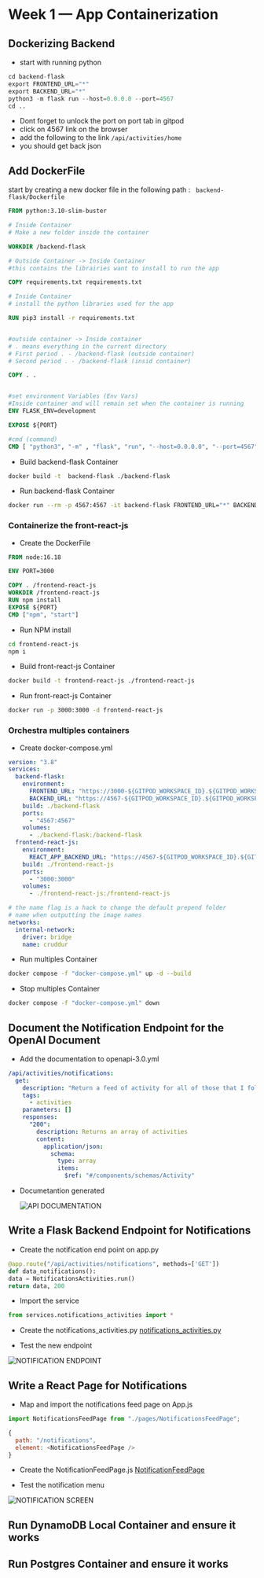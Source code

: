 # Week 1 — App Containerization

## Dockerizing Backend 

- start with running python 

```python
cd backend-flask
export FRONTEND_URL="*"
export BACKEND_URL="*"
python3 -m flask run --host=0.0.0.0 --port=4567
cd ..
```
- Dont forget to unlock the port on port tab in gitpod 
- click on 4567 link on the browser 
- add the following to the link ```/api/activities/home```
- you should get back json 

## Add DockerFile 

start by creating a new docker file in the following path : ``` backend-flask/Dockerfile```

```DockerFile
FROM python:3.10-slim-buster

# Inside Container 
# Make a new folder inside the container

WORKDIR /backend-flask

# Outside Container -> Inside Container
#this contains the librairies want to install to run the app

COPY requirements.txt requirements.txt

# Inside Container 
# install the python libraries used for the app

RUN pip3 install -r requirements.txt


#outside container -> Inside container 
# . means everything in the current directory
# First period . - /backend-flask (outside container)
# Second period . - /backend-flask (insid container)

COPY . .


#set environment Variables (Env Vars)
#Inside container and will remain set when the container is running
ENV FLASK_ENV=development

EXPOSE ${PORT}

#cmd (command)
CMD [ "python3", "-m" , "flask", "run", "--host=0.0.0.0", "--port=4567"]
````
- Build backend-flask Container


```sh
docker build -t  backend-flask ./backend-flask
```

- Run backend-flask Container

```sh
docker run --rm -p 4567:4567 -it backend-flask FRONTEND_URL="*" BACKEND_URL="*" docker run --rm -p 4567:4567 -it backend-flask
```

### Containerize the front-react-js

- Create the DockerFile

```dockerfile
FROM node:16.18

ENV PORT=3000

COPY . /frontend-react-js
WORKDIR /frontend-react-js
RUN npm install
EXPOSE ${PORT}
CMD ["npm", "start"]
```

- Run NPM install

```sh
cd frontend-react-js
npm i
```

- Build front-react-js Container

```sh
docker build -t frontend-react-js ./frontend-react-js
```

- Run front-react-js Container

```sh
docker run -p 3000:3000 -d frontend-react-js
```

### Orchestra multiples containers

- Create docker-compose.yml

```yaml
version: "3.8"
services:
  backend-flask:
    environment:
      FRONTEND_URL: "https://3000-${GITPOD_WORKSPACE_ID}.${GITPOD_WORKSPACE_CLUSTER_HOST}"
      BACKEND_URL: "https://4567-${GITPOD_WORKSPACE_ID}.${GITPOD_WORKSPACE_CLUSTER_HOST}"
    build: ./backend-flask
    ports:
      - "4567:4567"
    volumes:
      - ./backend-flask:/backend-flask
  frontend-react-js:
    environment:
      REACT_APP_BACKEND_URL: "https://4567-${GITPOD_WORKSPACE_ID}.${GITPOD_WORKSPACE_CLUSTER_HOST}"
    build: ./frontend-react-js
    ports:
      - "3000:3000"
    volumes:
      - ./frontend-react-js:/frontend-react-js

# the name flag is a hack to change the default prepend folder
# name when outputting the image names
networks:
  internal-network:
    driver: bridge
    name: cruddur
```

- Run multiples Container

```sh
docker compose -f "docker-compose.yml" up -d --build
```

- Stop multiples Container

```sh
docker compose -f "docker-compose.yml" down
```

## Document the Notification Endpoint for the OpenAI Document

- Add the documentation to openapi-3.0.yml

```yaml
/api/activities/notifications:
  get:
    description: "Return a feed of activity for all of those that I follow"
    tags:
      - activities
    parameters: []
    responses:
      "200":
        description: Returns an array of activities
        content:
          application/json:
            schema:
              type: array
              items:
                $ref: "#/components/schemas/Activity"
```

- Documetantion generated

  ![API DOCUMENTATION](../assets/week1/api-notification-doc.png)

## Write a Flask Backend Endpoint for Notifications

- Create the notification end point on app.py

```python
@app.route("/api/activities/notifications", methods=['GET'])
def data_notifications():
data = NotificationsActivities.run()
return data, 200
```

- Import the service

```python
from services.notifications_activities import *
```

- Create the notifications_activities.py [notifications_activities.py](../backend-flask/services/notifications_activities.py)

- Test the new endpoint

![NOTIFICATION ENDPOINT](../assets/week1/backend-new-endpoint.png)

## Write a React Page for Notifications

- Map and import the notifications feed page on App.js

```javascript
import NotificationsFeedPage from "./pages/NotificationsFeedPage";
```

```javascript
{
  path: "/notifications",
  element: <NotificationsFeedPage />
}
```

- Create the NotificationFeedPage.js [NotificationFeedPage](../frontend-react-js/src/pages/NotificationsFeedPage.js)

- Test the notification menu

![NOTIFICATION SCREEN](../assets/week1/notification-screen.png)

## Run DynamoDB Local Container and ensure it works



## Run Postgres Container and ensure it works

